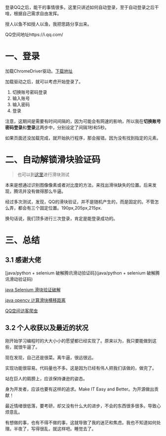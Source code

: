 登录QQ之后，能干的事情很多。这里只讲述如何自动登录，至于自动登录之后干啥，根据自己需求自由发挥。

授人以鱼不如授人以渔，我把思路分享出来。

QQ空间地址https://i.qq.com/

# 一、登录

加载ChromeDriver驱动。[下载地址](http://chromedriver.storage.googleapis.com/index.html)

加载驱动之后，就可以考虑开始登录了。

1. 切换账号密码登录
2. 输入账号
3. 输入密码
4. 登录

注意，这期间是需要有时间间隔的，因为可能会有网速的影响，所以我在**切换账号密码登录**和**登录**这两步中，分别设定了间隔1秒和5秒。

如果页面还没加载完成，就开始执行程序，那会报错。因为没有找到指定的元素。

# 二、自动解锁滑块验证码

> 也可以到[这里](https://007.qq.com/online.html?ADTAG=demo.head)进行滑块测试


本来是想通过识别图像像素或者对比度的方法，来找出滑块缺失的位置。后来发现，腾讯并没有做得那么牛逼。

经过多次测试，发现，QQ的滑块验证，并不是随机产生的，而是固定的。不管怎么弄，都会有三个固定位置。190px,205px,215px.

换句话说，我们顶多进行三次登录，肯定是能登录成功的。


# 三、总结

## 3.1 感谢大佬

[java/python + selenium 破解腾讯滑动验证码](java/python + selenium 破解腾讯滑动验证码)

[java Selenium 滑块验证破解](https://blog.csdn.net/weixin_39660224/article/details/103163797)

[java opencv 计算滑块横移距离](https://blog.csdn.net/weixin_39660224/article/details/103161484)

[QQ空间访客爬虫](https://github.com/APTXOUS/QzoneSpider)

## 3.2 个人收获以及最近的状况

刚开始学习编程时的大大小小的愿望都已经实现了。原来以为，我只要能做到这些，就很牛逼了。

现在发现，自己还是很菜。离牛逼，很远很远。

实现功能很容易。代码量也不多。这是因为已经有伟人把我们该做的，做完了。

站在巨人的肩膀上，应该保持谦逊的姿态。

身为开发者，应该也要有这样的追求。Make IT Easy and Better。为开源做出贡献！

最近情绪很低落，要考研，却又没有什么大的进步，不会的东西很多很多。导致心烦意乱。

有想做的事，也有不得不做的事，这就导致了我的迷茫和焦虑。我也不知道如何处理。半夜了，写得很乱，就这样吧。睡觉去了。
